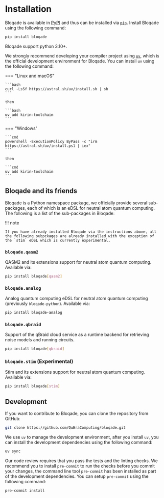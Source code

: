 # Installation

Bloqade is available in [PyPI](https://pypi.org/) and
thus can be installed via [`pip`](https://pypi.org/project/pip/).
Install Bloqade using the following command:

```bash
pip install bloqade
```

Bloqade support python 3.10+.

We strongly recommend developing your compiler project using [`uv`](https://docs.astral.sh/uv/),
which is the official development environment for Bloqade. You can install `uv` using the following command:


=== "Linux and macOS"

    ```bash
    curl -LsSf https://astral.sh/uv/install.sh | sh
    ```

    then

    ```bash
    uv add kirin-toolchain
    ```

=== "Windows"

    ```cmd
    powershell -ExecutionPolicy ByPass -c "irm https://astral.sh/uv/install.ps1 | iex"
    ```

    then

    ```cmd
    uv add kirin-toolchain
    ```


## Bloqade and its friends

Bloqade is a Python namespace package, we officially provide several sub-packages, each of which is an eDSL for neutral atom quantum computing. The following is a list of the sub-packages in Bloqade:

!!! note

    If you have already installed Bloqade via the instructions above, all the following subpckages are already installed with the exception of the `stim` eDSL which is currently experimental.

### `bloqade.qasm2`

QASM2 and its extensions support for neutral atom quantum computing. Available via:

```bash
pip install bloqade[qasm2]
```

### `bloqade.analog`

Analog quantum computing eDSL for neutral atom quantum computing (previously `bloqade-python`). Available via:

```bash
pip install bloqade-analog
```

### `bloqade.qbraid`

Support of the qBraid cloud service as a runtime backend for retrieving noise models and running circuits.

```bash
pip install bloqade[qbraid]
```

### `bloqade.stim` (Experimental)

Stim and its extensions support for neutral atom quantum computing. Available via:

```bash
pip install bloqade[stim]
```

## Development

If you want to contribute to Bloqade, you can clone the repository from GitHub:

```bash
git clone https://github.com/QuEraComputing/bloqade.git
```

We use `uv` to manage the development environment, after you install `uv`, you can install the development dependencies using the following command:

```bash
uv sync
```

Our code review requires that you pass the tests and the linting checks. We recommend
you to install `pre-commit` to run the checks before you commit your changes, the command line
tool `pre-commit` has been installed as part of the development dependencies. You can setup
`pre-commit` using the following command:

```bash
pre-commit install
```
